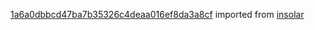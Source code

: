 [1a6a0dbbcd47ba7b35326c4deaa016ef8da3a8cf](https://github.com/insolar/insolar/commit/1a6a0dbbcd47ba7b35326c4deaa016ef8da3a8cf) imported from [insolar](https://github.com/insolar/insolar)
